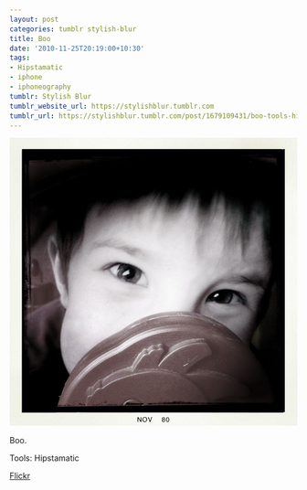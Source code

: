 ```yaml
---
layout: post
categories: tumblr stylish-blur
title: Boo
date: '2010-11-25T20:19:00+10:30'
tags:
- Hipstamatic
- iphone
- iphoneography
tumblr: Stylish Blur
tumblr_website_url: https://stylishblur.tumblr.com
tumblr_url: https://stylishblur.tumblr.com/post/1679109431/boo-tools-hipstamatic-flickr
---
```

 ![](/content/images/tumblr/stylish-blur/tumblr_lcfpyypFHi1qeku5yo1_1280.jpg)  

Boo.

Tools: Hipstamatic

[Flickr](http://www.flickr.com/photos/jden/5206007201/)

